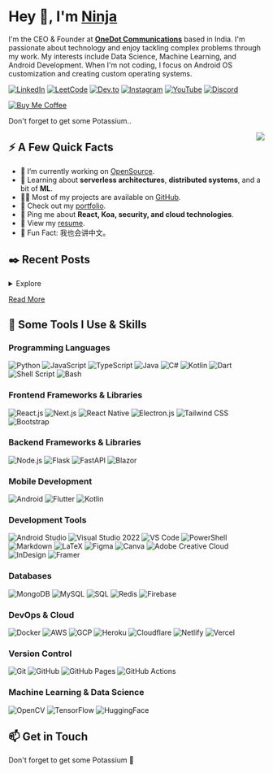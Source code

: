 # Hey 👋, I'm [Ninja](https://ninjaonsteroids.me/)

I'm the CEO & Founder at **[OneDot Communications](https://onedotcommunications.cloud)** based in India. I'm passionate about technology and enjoy tackling complex problems through my work. My interests include Data Science, Machine Learning, and Android Development. When I'm not coding, I focus on Android OS customization and creating custom operating systems.

<p align="left">
  <a href="https://linkedin.com/in/divith-s"><img src="https://img.shields.io/badge/-@divith--s-0A66C2?style=flat-square&logo=LinkedIn&logoColor=white&link=https://linkedin.com/in/divith-s" alt="LinkedIn"></a>
  <a href="https://leetcode.com/Divith023"><img src="https://img.shields.io/badge/-@Divith023-FFA116?style=flat-square&logo=LeetCode&logoColor=black&link=https://leetcode.com/Divith023" alt="LeetCode"></a>
  <a href="https://dev.to/divithselvam"><img src="https://img.shields.io/badge/-@divithselvam-0A0A0A?style=flat-square&logo=dev.to&logoColor=white&link=https://dev.to/divithselvam" alt="Dev.to"></a>
  <a href="https://instagram.com/ninja_qiqi"><img src="https://img.shields.io/badge/-@ninja__qiqi-E4405F?style=flat-square&logo=Instagram&logoColor=white&link=https://instagram.com/ninja_qiqi" alt="Instagram"></a>
  <a href="https://www.youtube.com/c/divithselvam"><img src="https://img.shields.io/badge/-@divithselvam-FF0000?style=flat-square&logo=YouTube&logoColor=white&link=https://www.youtube.com/c/divithselvam" alt="YouTube"></a>
  <a href="https://discord.gg/ninja_on_steroids"><img src="https://img.shields.io/badge/-@ninja__steroids-7289DA?style=flat-square&logo=Discord&logoColor=white&link=https://discord.gg/ninja_on_steroids" alt="Discord"></a>
</p>
<p>
  <a href="https://www.buymeacoffee.com/ninjaonsteroids"><img src="https://img.shields.io/badge/-Buy%20Me%20Coffee-FFDD00?style=flat-square&logo=buymeacoffee&logoColor=black&link=https://www.buymeacoffee.com/ninjaonsteroids" alt="Buy Me Coffee"></a>
</p>

<p>Don't forget to get some Potassium..</p>
<img align="right" src="https://media1.giphy.com/media/13HgwGsXF0aiGY/giphy.gif" />

## ⚡️ A Few Quick Facts
- 🔭 I’m currently working on [OpenSource](https://github.com/Divith123/OpenSource-Ninja).
- 🧐 Learning about **serverless architectures**, **distributed systems**, and a bit of **ML**.
- 👨‍💻 Most of my projects are available on [GitHub](https://github.com/Divith123?tab=repositories).
- 📝 Check out my [portfolio](https://ninjaonsteroids.me).
- 💬 Ping me about **React, Koa, security, and cloud technologies**.
- 📄 View my [resume](https://www.ninjaonsteroids.me/resume/ninja-resume.pdf).
- 🎉 Fun Fact: 我也会讲中文。

## ✒️ Recent Posts
<details>
  <summary>Explore</summary>
  <ul>
    <li><a href="https://blog.stanleylim.me/maximizing-efficiency-and-impact---why-i-choose-mermaid-for-graph-creation" target="_blank">Maximizing Efficiency and Impact - Why I Choose Mermaid for Graph Creation — June 19, 2023</a></li>
    <li><a href="https://blog.stanleylim.me/til-how-casing-can-break-netlify-functions" target="_blank">TIL How Casing Can Break Netlify Functions — February 27, 2023</a></li>
    <li><a href="https://blog.stanleylim.me/godaddy-redirect-hack" target="_blank">GoDaddy Redirect Hack — December 20, 2022</a></li>
    <li><a href="https://blog.stanleylim.me/airpods-not-charging-on-windows" target="_blank">AirPods Not Charging on Windows — August 19, 2022</a></li>
    <li><a href="https://blog.stanleylim.me/the-fastest-way-to-develop-and-deploy-your-next-project" target="_blank"> The Fastest Way to Develop and Deploy Your Next Project — June 09, 2022</a></li>
  </ul>
</details>
<p><a href="https://ninjaonsteroids.me" target="_blank">Read More</a></p>

## 🚀 Some Tools I Use & Skills

### **Programming Languages**
![Python](https://img.shields.io/badge/Python-3670A0?style=flat&logo=python&logoColor=ffdd54)
![JavaScript](https://img.shields.io/badge/JavaScript-323330?style=flat&logo=javascript&logoColor=F7DF1E)
![TypeScript](https://img.shields.io/badge/TypeScript-3178C6?style=flat&logo=typescript&logoColor=white)
![Java](https://img.shields.io/badge/Java-007396?style=flat&logo=java&logoColor=white)
![C#](https://img.shields.io/badge/C%23-239120?style=flat&logo=csharp&logoColor=white)
![Kotlin](https://img.shields.io/badge/Kotlin-7F52FF?style=flat&logo=kotlin&logoColor=white)
![Dart](https://img.shields.io/badge/Dart-0175C2?style=flat&logo=dart&logoColor=white)
![Shell Script](https://img.shields.io/badge/Shell_Script-89E051?style=flat&logo=gnu-bash&logoColor=white)
![Bash](https://img.shields.io/badge/Bash-4EAA25?style=flat&logo=gnu-bash&logoColor=white)

### **Frontend Frameworks & Libraries**
![React.js](https://img.shields.io/badge/React.js-20232A?style=flat&logo=react&logoColor=61DAFB)
![Next.js](https://img.shields.io/badge/Next.js-000000?style=flat&logo=next.js&logoColor=white)
![React Native](https://img.shields.io/badge/React_Native-61DAFB?style=flat&logo=react&logoColor=black)
![Electron.js](https://img.shields.io/badge/Electron-47848F?style=flat&logo=electron&logoColor=white)
![Tailwind CSS](https://img.shields.io/badge/Tailwind_CSS-38B2AC?style=flat&logo=tailwind-css&logoColor=white)
![Bootstrap](https://img.shields.io/badge/Bootstrap-7952B3?style=flat&logo=bootstrap&logoColor=white)

### **Backend Frameworks & Libraries**
![Node.js](https://img.shields.io/badge/Node.js-339933?style=flat&logo=node.js&logoColor=white)
![Flask](https://img.shields.io/badge/Flask-000000?style=flat&logo=flask&logoColor=white)
![FastAPI](https://img.shields.io/badge/FastAPI-009688?style=flat&logo=fastapi&logoColor=white)
![Blazor](https://img.shields.io/badge/Blazor-512BD4?style=flat&logo=blazor&logoColor=white)

### **Mobile Development**
![Android](https://img.shields.io/badge/Android-3DDC84?style=flat&logo=android&logoColor=white)
![Flutter](https://img.shields.io/badge/Flutter-02569B?style=flat&logo=flutter&logoColor=white)
![Kotlin](https://img.shields.io/badge/Kotlin-7F52FF?style=flat&logo=kotlin&logoColor=white)

### **Development Tools**
![Android Studio](https://img.shields.io/badge/Android_Studio-3DDC84?style=flat&logo=android-studio&logoColor=white)
![Visual Studio 2022](https://img.shields.io/badge/Visual_Studio-5C2D91?style=flat&logo=visual-studio&logoColor=white)
![VS Code](https://img.shields.io/badge/VS_Code-007ACC?style=flat&logo=visual-studio-code&logoColor=white)
![PowerShell](https://img.shields.io/badge/PowerShell-5391FE?style=flat&logo=powershell&logoColor=white)
![Markdown](https://img.shields.io/badge/Markdown-000000?style=flat&logo=markdown&logoColor=white)
![LaTeX](https://img.shields.io/badge/LaTeX-008080?style=flat&logo=latex&logoColor=white)
![Figma](https://img.shields.io/badge/Figma-F24E1E?style=flat&logo=figma&logoColor=white)
![Canva](https://img.shields.io/badge/Canva-00C4CC?style=flat&logo=canva&logoColor=white)
![Adobe Creative Cloud](https://img.shields.io/badge/Adobe_CC-FF0000?style=flat&logo=adobe-creative-cloud&logoColor=white)
![InDesign](https://img.shields.io/badge/InDesign-FF9A00?style=flat&logo=adobe-indesign&logoColor=white)
![Framer](https://img.shields.io/badge/Framer-000000?style=flat&logo=framer&logoColor=white)

### **Databases**
![MongoDB](https://img.shields.io/badge/MongoDB-47A248?style=flat&logo=mongodb&logoColor=white)
![MySQL](https://img.shields.io/badge/MySQL-4479A1?style=flat&logo=mysql&logoColor=white)
![SQL](https://img.shields.io/badge/SQL-4479A1?style=flat&logo=mysql&logoColor=white)
![Redis](https://img.shields.io/badge/Redis-DC382D?style=flat&logo=redis&logoColor=white)
![Firebase](https://img.shields.io/badge/Firebase-FFCA28?style=flat&logo=firebase&logoColor=white)

### **DevOps & Cloud**
![Docker](https://img.shields.io/badge/Docker-2496ED?style=flat&logo=docker&logoColor=white)
![AWS](https://img.shields.io/badge/AWS-232F3E?style=flat&logo=amazon-aws&logoColor=white)
![GCP](https://img.shields.io/badge/GCP-4285F4?style=flat&logo=google-cloud&logoColor=white)
![Heroku](https://img.shields.io/badge/Heroku-430098?style=flat&logo=heroku&logoColor=white)
![Cloudflare](https://img.shields.io/badge/Cloudflare-F38020?style=flat&logo=cloudflare&logoColor=white)
![Netlify](https://img.shields.io/badge/Netlify-00C7B7?style=flat&logo=netlify&logoColor=white)
![Vercel](https://img.shields.io/badge/Vercel-000000?style=flat&logo=vercel&logoColor=white)

### **Version Control**
![Git](https://img.shields.io/badge/Git-F05032?style=flat&logo=git&logoColor=white)
![GitHub](https://img.shields.io/badge/GitHub-181717?style=flat&logo=github&logoColor=white)
![GitHub Pages](https://img.shields.io/badge/GitHub_Pages-181717?style=flat&logo=github-pages&logoColor=white)
![GitHub Actions](https://img.shields.io/badge/GitHub_Actions-2088FF?style=flat&logo=github-actions&logoColor=white)

### **Machine Learning & Data Science**
![OpenCV](https://img.shields.io/badge/OpenCV-5C3EE8?style=flat&logo=opencv&logoColor=white)
![TensorFlow](https://img.shields.io/badge/TensorFlow-FF6F00?style=flat&logo=tensorflow&logoColor=white)
![HuggingFace](https://img.shields.io/badge/HuggingFace-F77F00?style=flat&logo=huggingface&logoColor=white)

## 📫 Get in Touch
Don't forget to get some Potassium 🍌

